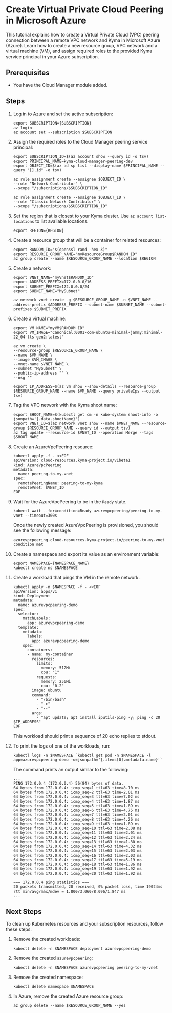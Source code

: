 # Create Virtual Private Cloud Peering in Microsoft Azure

This tutorial explains how to create a Virtual Private Cloud (VPC) peering connection between a remote VPC network and Kyma in Microsoft Azure (Azure). Learn how to create a new resource group, VPC network and a virtual machine (VM), and assign required roles to the provided Kyma service principal in your Azure subscription.

## Prerequisites <!-- {docsify-ignore} -->

* You have the Cloud Manager module added.

## Steps <!-- {docsify-ignore} -->

1. Log in to Azure and set the active subscription:

    ```shell
    export SUBSCRIPTION={SUBSCRIPTION}
    az login
    az account set --subscription $SUBSCRIPTION
    ```

2. Assign the required roles to the Cloud Manager peering service principal:

    ```shell
    export SUBSCRIPTION_ID=$(az account show --query id -o tsv)
    export PRINCIPAL_NAME=kyma-cloud-manager-peering-dev
    export OBJECT_ID=$(az ad sp list --display-name $PRINCIPAL_NAME --query "[].id" -o tsv)
    
    az role assignment create --assignee $OBJECT_ID \
    --role "Network Contributor" \
    --scope "/subscriptions/$SUBSCRIPTION_ID"
   
    az role assignment create --assignee $OBJECT_ID \
    --role "Classic Network Contributor" \
    --scope "/subscriptions/$SUBSCRIPTION_ID"
    ```

3. Set the region that is closest to your Kyma cluster. Use `az account list-locations` to list available locations. 

    ```shell
    export REGION={REGION}
    ```

4. Create a resource group that will be a container for related resources:

    ```shell
    export RANDOM_ID="$(openssl rand -hex 3)"
    export RESOURCE_GROUP_NAME="myResourceGroup$RANDOM_ID"
    az group create --name $RESOURCE_GROUP_NAME --location $REGION
    ```

5. Create a network:

    ```shell
    export VNET_NAME="myVnet$RANDOM_ID"
    export ADDRESS_PREFIX=172.0.0.0/16
    export SUBNET_PREFIX=172.0.0.0/24
    export SUBNET_NAME="MySubnet"

    az network vnet create -g $RESOURCE_GROUP_NAME -n $VNET_NAME --address-prefix $ADDRESS_PREFIX --subnet-name $SUBNET_NAME --subnet-prefixes $SUBNET_PREFIX
    ```

6. Create a virtual machine:

    ```shell
    export VM_NAME="myVM$RANDOM_ID"
    export VM_IMAGE="Canonical:0001-com-ubuntu-minimal-jammy:minimal-22_04-lts-gen2:latest"
    
    az vm create \
    --resource-group $RESOURCE_GROUP_NAME \
    --name $VM_NAME \
    --image $VM_IMAGE \
    --vnet-name $VNET_NAME \
    --subnet "MySubnet" \
    --public-ip-address "" \
    --nsg ""
    
    export IP_ADDRESS=$(az vm show --show-details --resource-group $RESOURCE_GROUP_NAME --name $VM_NAME --query privateIps --output tsv)
    ```

7. Tag the VPC network with the Kyma shoot name:

    ```shell
    export SHOOT_NAME=$(kubectl get cm -n kube-system shoot-info -o jsonpath='{.data.shootName}') 
    export VNET_ID=$(az network vnet show --name $VNET_NAME --resource-group $RESOURCE_GROUP_NAME --query id --output tsv)
    az tag update --resource-id $VNET_ID --operation Merge --tags $SHOOT_NAME
    ```

8. Create an AzureVpcPeering resource:

    ```shell
    kubectl apply -f - <<EOF
    apiVersion: cloud-resources.kyma-project.io/v1beta1
    kind: AzureVpcPeering
    metadata:
      name: peering-to-my-vnet
    spec:
      remotePeeringName: peering-to-my-kyma
      remoteVnet: $VNET_ID
    EOF
    ```

9. Wait for the AzureVpcPeering to be in the `Ready` state.

    ```shell
    kubectl wait --for=condition=Ready azurevpcpeering/peering-to-my-vnet --timeout=300s
    ```

    Once the newly created AzureVpcPeering is provisioned, you should see the following message:

    ```console
    azurevpcpeering.cloud-resources.kyma-project.io/peering-to-my-vnet condition met
    ```

10. Create a namespace and export its value as an environment variable:

    ```shell
    export NAMESPACE={NAMESPACE_NAME}
    kubectl create ns $NAMESPACE
    ```

11. Create a workload that pings the VM in the remote network.

    ```shell
    kubectl apply -n $NAMESPACE -f - <<EOF
    apiVersion: apps/v1
    kind: Deployment
    metadata:
      name: azurevpcpeering-demo
    spec:
      selector:
        matchLabels:
          app: azurevpcpeering-demo
      template:
        metadata:
          labels:
            app: azurevpcpeering-demo
        spec:
          containers:
          - name: my-container
            resources:
              limits:
                memory: 512Mi
                cpu: "1"
              requests:
                memory: 256Mi
                cpu: "0.2"
            image: ubuntu
            command:
              - "/bin/bash"
              - "-c"
              - "--"
            args:
              - "apt update; apt install iputils-ping -y; ping -c 20 $IP_ADDRESS"
    EOF
    ```

    This workload should print a sequence of 20 echo replies to stdout.

12. To print the logs of one of the workloads, run:

    ```shell
    kubectl logs -n $NAMESPACE `kubectl get pod -n $NAMESPACE -l app=azurevpcpeering-demo -o=jsonpath='{.items[0].metadata.name}'`
    ```

    The command prints an output similar to the following:

    ```console
    ...
    PING 172.0.0.4 (172.0.0.4) 56(84) bytes of data.
    64 bytes from 172.0.0.4: icmp_seq=1 ttl=63 time=8.10 ms
    64 bytes from 172.0.0.4: icmp_seq=2 ttl=63 time=2.01 ms
    64 bytes from 172.0.0.4: icmp_seq=3 ttl=63 time=7.02 ms
    64 bytes from 172.0.0.4: icmp_seq=4 ttl=63 time=1.87 ms
    64 bytes from 172.0.0.4: icmp_seq=5 ttl=63 time=1.89 ms
    64 bytes from 172.0.0.4: icmp_seq=6 ttl=63 time=4.75 ms
    64 bytes from 172.0.0.4: icmp_seq=7 ttl=63 time=2.01 ms
    64 bytes from 172.0.0.4: icmp_seq=8 ttl=63 time=4.26 ms
    64 bytes from 172.0.0.4: icmp_seq=9 ttl=63 time=1.89 ms
    64 bytes from 172.0.0.4: icmp_seq=10 ttl=63 time=2.08 ms
    64 bytes from 172.0.0.4: icmp_seq=11 ttl=63 time=2.01 ms
    64 bytes from 172.0.0.4: icmp_seq=12 ttl=63 time=2.24 ms
    64 bytes from 172.0.0.4: icmp_seq=13 ttl=63 time=1.80 ms
    64 bytes from 172.0.0.4: icmp_seq=14 ttl=63 time=4.32 ms
    64 bytes from 172.0.0.4: icmp_seq=15 ttl=63 time=2.03 ms
    64 bytes from 172.0.0.4: icmp_seq=16 ttl=63 time=2.03 ms
    64 bytes from 172.0.0.4: icmp_seq=17 ttl=63 time=5.19 ms
    64 bytes from 172.0.0.4: icmp_seq=18 ttl=63 time=1.86 ms
    64 bytes from 172.0.0.4: icmp_seq=19 ttl=63 time=1.92 ms
    64 bytes from 172.0.0.4: icmp_seq=20 ttl=63 time=1.92 ms
    
    === 172.0.0.4 ping statistics ===
    20 packets transmitted, 20 received, 0% packet loss, time 19024ms
    rtt min/avg/max/mdev = 1.800/3.060/8.096/1.847 ms
    ...
    ```

## Next Steps

To clean up Kubernetes resources and your subscription resources, follow these steps:

1. Remove the created workloads:

   ```shell
   kubectl delete -n $NAMESPACE deployment azurevpcpeering-demo
   ```

2. Remove the created `azurevpcpeering`:

    ```shell
    kubectl delete -n $NAMESPACE azurevpcpeering peering-to-my-vnet
    ```

3. Remove the created namespace:

    ```shell
    kubectl delete namespace $NAMESPACE
    ```

4. In Azure, remove the created Azure resource group:

    ```shell
    az group delete --name $RESOURCE_GROUP_NAME --yes
    ```
